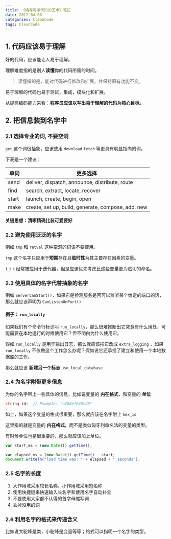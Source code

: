 ```yaml
---
title: 《编写可读代码的艺术》笔记
date: 2017-04-08
categories: CleanCode
tags: CleanCode
---
```


## 1. 代码应该易于理解

好的代码，应该能让人易于理解。

理解难度指的是别人**读懂**你的代码所需的时间。

> 读懂指的是，能对代码进行修改和扩展，并保持原有功能不变。

易于理解的代码也易于测试，集成，模块化和扩展。

从提高编码能力来看：**程序员应该以写出易于理解的代码为核心目标。**

<!-- more -->## 2. 把信息装到名字中

### 2.1 选择专业的词, 不要空洞

`get` 这个词很抽象，应该使用 `download` `fetch` 等更具有明显指向的词。

下表是一个建议：

单词  |  更多选择
---|---
send  |  deliver, dispatch, announce, distribute, route
find  |  search, extract, locate, recover
start  | launch, create, begin, open
make  |  create, set up, build, generate, compose, add, new

**关键思想：清晰精确比装可爱要好**

### 2.2 避免使用泛泛的名字

例如 `tmp` 和 `retval` 这种空洞的词语不要使用。

`tmp` 这个名字只应用于**短期**存在且**临时性**为其主要存在因素的变量。

`i` `j` `k` 经常被应用于迭代器，但是应该优先考虑比这些变量更为贴切的命名。

<!-- more -->### 2.3 使用具体的名字代替抽象的名字

例如 `ServerCanStart()`，如果它是检测服务是否可以监听某个给定的端口的话，那么就应该声明为 `CanListenOnPort()`

#### 例子： `run_locally`

如果我们有个命令行标识叫 `run_locally`，那么很难推断出它究竟有什么用处，可能需要在本地运行的时候使用它？但不明白为什么使用它。

假如 `run_locally` 是用于输出日志，那么就应该把它改成 `extra_logging` ，如果 `run_locally` 不仅做这个工作怎么办呢？假如说它还承担了建立和使用一个本地数据库的工作。

那么就应该 **新建另一个标志** `use_local_database`

### 2.4 为名字附带更多信息

为你的名字带上一些具体的信息，比如说变量的 **内在格式**，和变量的 **单位**

```csharp
string id;  // Example: "af84ef845cd8"
```

如上，如果这个变量的格式很重要，那么就应该在名字附上 `hex_id`

这里指的就是变量的 **内在格式**，而不是类似匈牙利命名法的变量的类型。

有时候单位也是很重要的，那么就应该加上单位。

```javascript
var start_ms = (new Date()).getTime();

var elapsed_ms = (new Date()).getTime() - start;
document.writeln("load time was: " + elapsed + " seconds");
```

### 2.5 名字的长度

1. 大作用域采用较长名称，小作用域采用短名称
2. 使用快捷键来快速输入长名字和使用名字自动补全
3. 不要使用大家都不认得的首字母缩写词
4. 丢掉没用的词

<!-- more -->### 2.6 利用名字的格式来传递含义

比如说大驼峰是类，小驼峰是变量等等；格式可以指明一个名字的类型。
